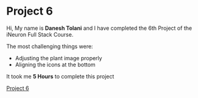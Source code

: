 # Project 6

Hi, My name is **Danesh Tolani** and I have completed the 6th Project of the iNeuron Full Stack Course.

The most challenging things were:

- Adjusting the plant image properly
- Aligning the icons at the bottom

It took me **5 Hours** to complete this project

[Project 6]()
